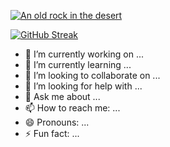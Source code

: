 <!-- ### Hi there 👋 -->

<!-- ### Baqnner -->



[![An old rock in the desert](https://raw.githubusercontent.com/AK-Rasel/AK-Rasel/main/image/photo-1616004655123-818cbd4b3143.avif "Shiprock, New Mexico by Beau Rogers")](https://www.facebook.com/ak.rasel99/)

<!-- **AK-Rasel/AK-Rasel** is a ✨ _special_ ✨ repository because its `README.md` (this file) appears on your GitHub profile. -->

<!-- Here are some ideas to get you started: -->


[![GitHub Streak](https://github-readme-streak-stats.herokuapp.com?user=AK-Rasel&theme=whatsapp-dark2&hide_border=true&border_radius=4.8&date_format=j%20M%5B%20Y%5D&exclude_days=Fri&background=0D1117&border=FF3718C9&stroke=FF3718C9&ring=FF3718C9&fire=FF3718C9&currStreakNum=EBEBEB&sideNums=FF3718C9&currStreakLabel=FFFFFF&sideLabels=FFFFFFC9&dates=FFFFFF&excludeDaysLabel=FFFFFF)](https://github.com/AK-Rasel)

- 🔭 I’m currently working on ...
- 🌱 I’m currently learning ...
- 👯 I’m looking to collaborate on ...
- 🤔 I’m looking for help with ...
- 💬 Ask me about ...
- 📫 How to reach me: ...
- 😄 Pronouns: ...
- ⚡ Fun fact: ...

